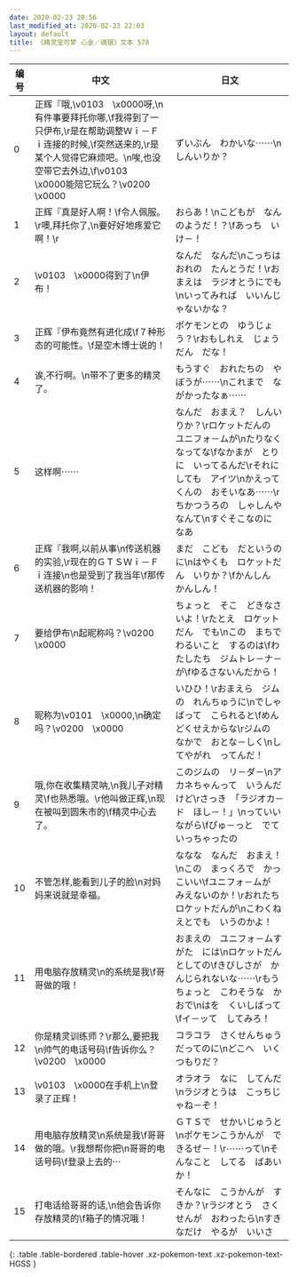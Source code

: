 ```yaml
---
date: 2020-02-23 20:56
last_modified_at: 2020-02-23 22:03
layout: default
title: 《精灵宝可梦 心金／魂银》文本 578
---
```

| 编号 | 中文 | 日文 |
| ---- | ---- | ---- |
| 0 | 正辉『哦,\v0103　\x0000呀,\n有件事要拜托你哪,\f我得到了一只伊布,\r是在帮助调整Ｗｉ－Ｆｉ连接的时候,\f突然送来的,\r是某个人觉得它麻烦吧。\n唉,也没空带它去外边,\f\v0103　\x0000能陪它玩么？\v0200　\x0000 | ずいぶん　わかいな⋯⋯\nしんいりか？ |
| 1 | 正辉『真是好人啊！\f令人佩服。\r噢,拜托你了,\n要好好地疼爱它啊！\r | おらあ！\nこどもが　なんのようだ！？\fあっち　いけ－！ |
| 2 | \v0103　\x0000得到了\n伊布！ | なんだ　なんだ\nこっちは　おれの　たんとうだ！\rおまえは　ラジオとうにでも\nいってみれば　いいんじゃないかな？ |
| 3 | 正辉『伊布竟然有进化成\f７种形态的可能性。\f是空木博士说的！ | ポケモンとの　ゆうじょう？\rおもしれえ　じょうだん　だな！ |
| 4 | 诶,不行啊。\n带不了更多的精灵了。 | もうすぐ　おれたちの　やぼうが⋯⋯\nこれまで　ながかったなぁ⋯⋯ |
| 5 | 这样啊⋯⋯ | なんだ　おまえ？　しんいりか？\rロケットだんの　ユニフォ－ムが\nたりなくなってな\fなかまが　とりに　いってるんだ\rそれにしても　アイツ\nかえってくんの　おそいなあ⋯⋯\rちかつうろの　しゃしんや　なんて\nすぐそこなのに　なあ |
| 6 | 正辉『我啊,以前从事\n传送机器的实验,\r现在的ＧＴＳＷｉ－Ｆｉ连接\n也是受到了我当年\f那传送机器的影响！ | まだ　こども　だというのに\nはやくも　ロケットだん　いりか？\fかんしん　かんしん！ |
| 7 | 要给伊布\n起昵称吗？\v0200　\x0000 | ちょっと　そこ　どきなさいよ！\rたとえ　ロケットだん　でも\nこの　まちで　わるいこと　するのは\fわたしたち　ジムトレ－ナ－が\fゆるさないんだから！ |
| 8 | 昵称为\v0101　\x0000,\n确定吗？\v0200　\x0000 | いひひ！\rおまえら　ジムの　れんちゅうに\nでしゃばって　こられると\fめんどくせえからな\rジムの　なかで　おとな－しく\nしてやがれ　ってんだ！ |
| 9 | 哦,你在收集精灵呐,\n我儿子对精灵\f也熟悉哦。\r他叫做正辉,\n现在被叫到圆朱市的\f精灵中心去了。 | このジムの　リ－ダ－\nアカネちゃんって　いうんだけど\rさっき　「ラジオカ－ド　ほし－！」\nっていいながら\fぴゅ－っと　でていっちゃったの |
| 10 | 不管怎样,能看到儿子的脸\n对妈妈来说就是幸福。 | ななな　なんだ　おまえ！\nこの　まっくろで　かっこいい\fユニフォ－ムが　みえないのか！\rおれたち　ロケットだんが\nこわくねえとでも　いうのかよ！ |
| 11 | 用电脑存放精灵\n的系统是我\f哥哥做的哦！ | おまえの　ユニフォ－ムすがた　には\nロケットだん　としての\fきびしさが　かんじられないな⋯⋯\rもうちょっと　こわそうな　かおで\nはを　くいしばって\fイ－ッて　してみろ！ |
| 12 | 你是精灵训练师？\r那么,要把我\n帅气的电话号码\f告诉你么？\v0200　\x0000 | コラコラ　さくせんちゅう　だってのに\nどこへ　いく　つもりだ？ |
| 13 | \v0103　\x0000在手机上\n登录了正辉！ | オラオラ　なに　してんだ\nラジオとうは　こっちじゃね－ぞ！ |
| 14 | 用电脑存放精灵\n系统是我\f哥哥做的哦。\r我想帮你把\n哥哥的电话号码\f登录上去的⋯ | ＧＴＳで　せかいじゅうと\nポケモンこうかんが　できるぜ－！\r⋯⋯って\nそんなこと　してる　ばあいか！ |
| 15 | 打电话给哥哥的话,\n他会告诉你存放精灵的\f箱子的情况哦！ | そんなに　こうかんが　すきか？\rラジオとう　さくせんが　おわったら\nすきなだけ　やるが　いいさ |
{: .table .table-bordered .table-hover .xz-pokemon-text .xz-pokemon-text-HGSS }